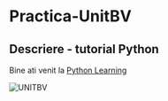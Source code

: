 # Practica-UnitBV
## Descriere - tutorial Python 
Bine ati venit la
[Python Learning](www.learnpython.org)

![UNITBV](https://upload.wikimedia.org/wikipedia/commons/e/e2/Sigla_UNITBV1.png)